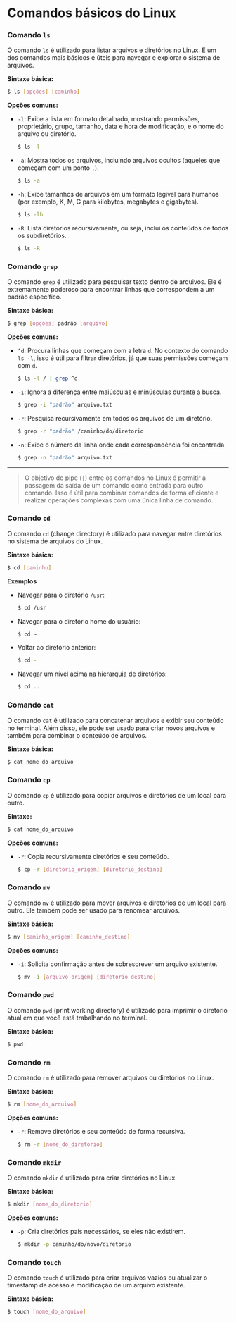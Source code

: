 # Comandos básicos do Linux


### Comando `ls`

O comando `ls` é utilizado para listar arquivos e diretórios no Linux. É um dos comandos mais básicos e úteis para navegar e explorar o sistema de arquivos.

**Sintaxe básica:**
```sh
$ ls [opções] [caminho]
```

**Opções comuns:**
- `-l`: Exibe a lista em formato detalhado, mostrando permissões, proprietário, grupo, tamanho, data e hora de modificação, e o nome do arquivo ou diretório.
    
	```sh
	$ ls -l
	```   
	
-   `-a`: Mostra todos os arquivos, incluindo arquivos ocultos (aqueles que começam com um ponto `.`).  

	```sh
	$ ls -a
	```  
	  
-   `-h`: Exibe tamanhos de arquivos em um formato legível para humanos (por exemplo, K, M, G para kilobytes, megabytes e gigabytes).
    
	```sh
	$ ls -lh 
	``` 
	   
-   `-R`: Lista diretórios recursivamente, ou seja, inclui os conteúdos de todos os subdiretórios.
    
	```sh
	$ ls -R
	```
### Comando `grep`
O comando `grep` é utilizado para pesquisar texto dentro de arquivos. Ele é extremamente poderoso para encontrar linhas que correspondem a um padrão específico.

**Sintaxe básica:**
```sh    
$ grep [opções] padrão [arquivo]
```
    
**Opções comuns:**
-  `^d`: Procura linhas que começam com a letra `d`. No contexto do comando `ls -l`, isso é útil para filtrar diretórios, já que suas permissões começam com `d`.
   
	```sh 
	$ ls -l / | grep ^d
	``` 

-   `-i`: Ignora a diferença entre maiúsculas e minúsculas durante a busca.
        
	```sh 
	$ grep -i "padrão" arquivo.txt
	``` 
        
-   `-r`: Pesquisa recursivamente em todos os arquivos de um diretório.
        
	```sh 
	$ grep -r "padrão" /caminho/do/diretorio
	``` 
        
-   `-n`: Exibe o número da linha onde cada correspondência foi encontrada.
        
	```sh 
	$ grep -n "padrão" arquivo.txt
	```
_________________	 
> O objetivo do pipe (`|`) entre os comandos no Linux é permitir a passagem da saída de um comando como entrada para outro comando. Isso é útil para combinar comandos de forma eficiente e realizar operações complexas com uma única linha de comando.
	
### Comando `cd`

O comando `cd` (change directory) é utilizado para navegar entre diretórios no sistema de arquivos do Linux.

**Sintaxe básica:**
```sh 
$ cd [caminho]
```
**Exemplos**

-   Navegar para o diretório `/usr`:
	```sh    
	$ cd /usr
	```
    
-   Navegar para o diretório home do usuário:
    
	```sh    
	$ cd ~
	```
    
-   Voltar ao diretório anterior:
    
	```sh    
	$ cd -
	```
    
-   Navegar um nível acima na hierarquia de diretórios:
    
	```sh    
	$ cd ..
	```

### Comando `cat`

O comando `cat` é utilizado para concatenar arquivos e exibir seu conteúdo no terminal. Além disso, ele pode ser usado para criar novos arquivos e também para combinar o conteúdo de arquivos.

**Sintaxe básica:**
```sh
$ cat nome_do_arquivo
```

### Comando `cp`

O comando `cp` é utilizado para copiar arquivos e diretórios de um local para outro.

**Sintaxe:**
```sh
$ cat nome_do_arquivo
```
    
**Opções comuns:**

- `-r`: Copia recursivamente diretórios e seu conteúdo.
	```sh
	$ cp -r [diretorio_origem] [diretorio_destino]
	```
### Comando `mv`

O comando `mv` é utilizado para mover arquivos e diretórios de um local para outro. Ele também pode ser usado para renomear arquivos.

**Sintaxe básica:**
```sh
$ mv [caminho_origem] [caminho_destino]
```    
**Opções comuns:**
    
- `-i`: Solicita confirmação antes de sobrescrever um arquivo existente.
        
	```sh
	$ mv -i [arquivo_origem] [diretorio_destino]
	```   
### Comando `pwd`

O comando `pwd` (print working directory) é utilizado para imprimir o diretório atual em que você está trabalhando no terminal.

**Sintaxe básica:**
```sh
$ pwd
```

### Comando `rm`

O comando `rm` é utilizado para remover arquivos ou diretórios no Linux.

**Sintaxe básica:**

```sh
$ rm [nome_do_arquivo]
```
 
**Opções comuns:**

- `-r`: Remove diretórios e seu conteúdo de forma recursiva.

	```sh
	$ rm -r [nome_do_diretorio]
	```  
	
### Comando `mkdir`

O comando `mkdir` é utilizado para criar diretórios no Linux.


**Sintaxe básica:**
```sh
$ mkdir [nome_do_diretorio]
```
 
**Opções comuns:**
- `-p`: Cria diretórios pais necessários, se eles não existirem.

	```sh
	$ mkdir -p caminho/do/novo/diretorio
	```  
### Comando `touch`

O comando `touch` é utilizado para criar arquivos vazios ou atualizar o timestamp de acesso e modificação de um arquivo existente.

**Sintaxe básica:**
```sh
$ touch [nome_do_arquivo]
```    
 